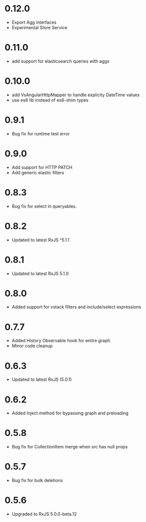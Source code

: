 # 0.12.0
- Export Agg interfaces
- Experimental Store Service

# 0.11.0
- add support for elasticsearch queries with aggs

# 0.10.0
- add VsAngularHttpMapper to handle explicity DateTime values
- use es6 lib instead of es6-shim types

# 0.9.1
- Bug fix for runtime test error

# 0.9.0
- Add support for HTTP PATCH
- Add generic elastic filters

# 0.8.3
- Bug fix for select in queryables.

# 0.8.2
- Updated to latest RxJS ^5.1.1

# 0.8.1
- Updated to latest RxJS 5.1.0

# 0.8.0
- Added support for vstack filters and include/select expressions

# 0.7.7
- Added History Observable hook for entire graph
- Minor code cleanup

# 0.6.3
- Updated to latest RxJS (5.0.1)

# 0.6.2
- Added Inject method for bypassing graph and preloading

# 0.5.8
- Bug fix for CollectionItem merge when src has null props

# 0.5.7
- Bug fix for bulk deletions

# 0.5.6
- Upgraded to RxJS 5.0.0-beta.12